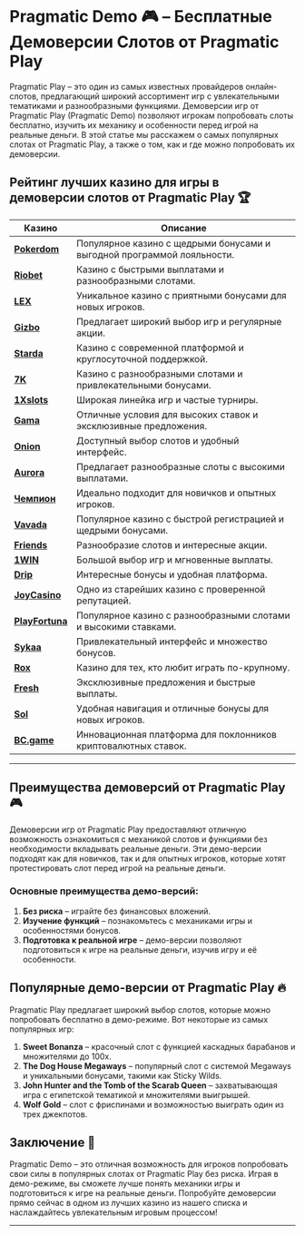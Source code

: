 # Pragmatic Demo 🎮 – Бесплатные Демоверсии Слотов от Pragmatic Play

Pragmatic Play – это один из самых известных провайдеров онлайн-слотов, предлагающий широкий ассортимент игр с увлекательными тематиками и разнообразными функциями. Демоверсии игр от Pragmatic Play (Pragmatic Demo) позволяют игрокам попробовать слоты бесплатно, изучить их механику и особенности перед игрой на реальные деньги. В этой статье мы расскажем о самых популярных слотах от Pragmatic Play, а также о том, как и где можно попробовать их демоверсии.

## Рейтинг лучших казино для игры в демоверсии слотов от Pragmatic Play 🏆

| Казино             | Описание                                                                                  |
|--------------------|-------------------------------------------------------------------------------------------|
| [**Pokerdom**](https://brandplay.link/4k77v2yx)      | Популярное казино с щедрыми бонусами и выгодной программой лояльности.                     |
| [**Riobet**](https://brandplay.link/7xBLTPyj)        | Казино с быстрыми выплатами и разнообразными слотами.                                      |
| [**LEX**](https://brandplay.link/zW4hdDFV)           | Уникальное казино с приятными бонусами для новых игроков.                                  |
| [**Gizbo**](https://brandplay.link/bprXw4YV)         | Предлагает широкий выбор игр и регулярные акции.                                           |
| [**Starda**](https://brandplay.link/fB7xwRFL)        | Казино с современной платформой и круглосуточной поддержкой.                               |
| [**7K**](https://brandplay.link/BvQyFShp)            | Казино с разнообразными слотами и привлекательными бонусами.                               |
| [**1Xslots**](https://brandplay.link/hSB1khtr)       | Широкая линейка игр и частые турниры.                                                      |
| [**Gama**](https://brandplay.link/j6NMKsDz)          | Отличные условия для высоких ставок и эксклюзивные предложения.                            |
| [**Onion**](https://brandplay.link/zBGRVpQ9)         | Доступный выбор слотов и удобный интерфейс.                                                |
| [**Aurora**](https://10trafic-stat2.com/click/668546556bcc6313411604bd/6766/13032/subaccount)        | Предлагает разнообразные слоты с высокими выплатами.                                       |
| [**Чемпион**](https://temon-gter.cfd/go/lRq?p80412p304504pcc44t17455)       | Идеально подходит для новичков и опытных игроков.                                          |
| [**Vavada**](https://vavadapartner.pro/?promo=ea5c9275-6854-4505-94fc-95ab18221945-linkb2)        | Популярное казино с быстрой регистрацией и щедрыми бонусами.                               |
| [**Friends**](https://gofriends.run/linkb2)       | Разнообразие слотов и интересные акции.                                                    |
| [**1WIN**](https://brandplay.link/smXVpBbG)          | Большой выбор игр и мгновенные выплаты.                                                    |
| [**Drip**](https://drp-ircp01.com/c07e6a3db)          | Интересные бонусы и удобная платформа.                                                     |
| [**JoyCasino**](https://rpc30.call2me.pro/?/ru/registration?apkpop=0&partner=p24970p3291217pc98f)     | Одно из старейших казино с проверенной репутацией.                                         |
| [**PlayFortuna**](https://fortunapromo.net/alt/playfortuna/registration?0dc4a9362a71feb7e3f165fb8e766f70)   | Популярное казино с разнообразными слотами и высокими ставками.                            |
| [**Sykaa**](https://s-two-way.com/?source=linkb2&pid=30697)         | Привлекательный интерфейс и множество бонусов.                                             |
| [**Rox**](https://rox-pvwfpjgcxe.com/cb1ee18a5)           | Казино для тех, кто любит играть по-крупному.                                              |
| [**Fresh**](https://fresh-eumwkxwao.com/c3f7b485d)         | Эксклюзивные предложения и быстрые выплаты.                                                |
| [**Sol**](https://sol-mmtdzfbaco.com/cb2415bca)           | Удобная навигация и отличные бонусы для новых игроков.                                     |
| [**BC.game**](https://partnerbcgame.com/dcc53d441)        | Инновационная платформа для поклонников криптовалютных ставок.                             |

---

## Преимущества демоверсий от Pragmatic Play 🎮

Демоверсии игр от Pragmatic Play предоставляют отличную возможность ознакомиться с механикой слотов и функциями без необходимости вкладывать реальные деньги. Эти демо-версии подходят как для новичков, так и для опытных игроков, которые хотят протестировать слот перед игрой на реальные деньги.

### Основные преимущества демо-версий:

1. **Без риска** – играйте без финансовых вложений.
2. **Изучение функций** – познакомьтесь с механиками игры и особенностями бонусов.
3. **Подготовка к реальной игре** – демо-версии позволяют подготовиться к игре на реальные деньги, изучив игру и её особенности.

## Популярные демо-версии от Pragmatic Play 🔥

Pragmatic Play предлагает широкий выбор слотов, которые можно попробовать бесплатно в демо-режиме. Вот некоторые из самых популярных игр:

1. **Sweet Bonanza** – красочный слот с функцией каскадных барабанов и множителями до 100x.
2. **The Dog House Megaways** – популярный слот с системой Megaways и уникальными бонусами, такими как Sticky Wilds.
3. **John Hunter and the Tomb of the Scarab Queen** – захватывающая игра с египетской тематикой и множителями выигрышей.
4. **Wolf Gold** – слот с фриспинами и возможностью выиграть один из трех джекпотов.

## Заключение 🎲

Pragmatic Demo – это отличная возможность для игроков попробовать свои силы в популярных слотах от Pragmatic Play без риска. Играя в демо-режиме, вы сможете лучше понять механики игры и подготовиться к игре на реальные деньги. Попробуйте демоверсии прямо сейчас в одном из лучших казино из нашего списка и наслаждайтесь увлекательным игровым процессом!

---

